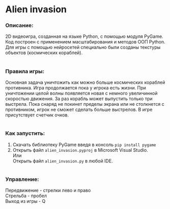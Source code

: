 # Alien invasion
### Описание:
2D видеоигра, созданная на языке Python, с помощью модуля PyGame. Код построен с применением масштабирования и методов ООП Python. Для игры с помощью нейросетей специально были созданы текстуры объектов (космических кораблей). 
#

### Правила игры:
Основная задача уничтожить как можно больше космических кораблей противника. Игра продолжается пока у игрока есть жизни. При уничтожении целой волны появляется новая с немного увеличинной скоростью движения. За раз корабль может выпустить только три выстрела. Пока снаряд не покинет пределы экрана или не столкнется с противником, игрок не сможет сделать больше выстрелов. В игре присутствует счетчик очков.
#

### Как запустить:
1. Скачать библиотеку PyGame введя в консоль `pip install pygame`  
2. Открыть файл `alien_invasion.pyproj` в Microsoft Visual Studio.  
Или  
Открыть файл `alien_invasion.py` в любой IDE.
#

### Управление:
Передвижение - стрелки лево и право  
Стрельба - пробел  
Выход из игры - Q  
